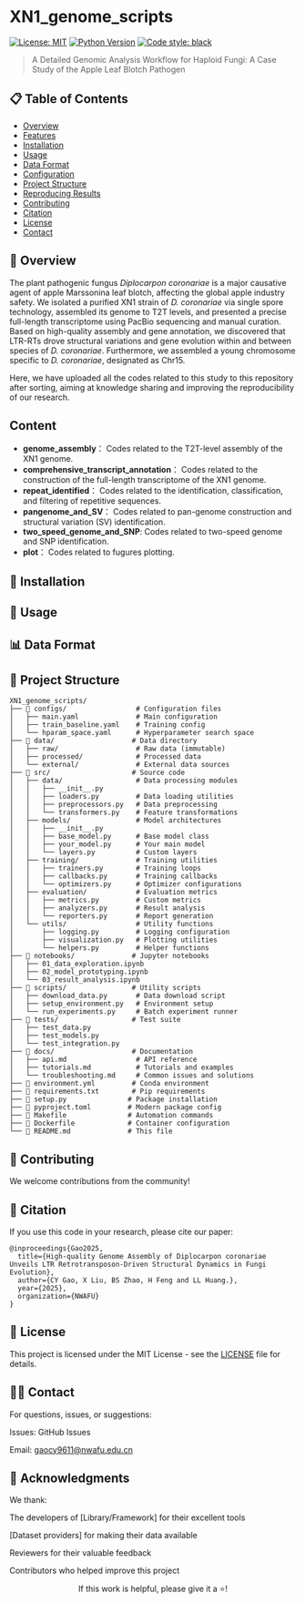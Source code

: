 # XN1_genome_scripts

[![License: MIT](https://img.shields.io/badge/License-MIT-yellow.svg)](https://opensource.org/licenses/MIT)
[![Python Version](https://img.shields.io/badge/python-3.8%2B-blue)](https://www.python.org/downloads/)
[![Code style: black](https://img.shields.io/badge/code%20style-black-000000.svg)](https://github.com/psf/black)

> A Detailed Genomic Analysis Workflow for Haploid Fungi: A Case Study of the Apple Leaf Blotch Pathogen

## 📋 Table of Contents

- [Overview](#Overview)
- [Features](#features)
- [Installation](#installation)
- [Usage](https://github.com/GaoChengyu/XN1_genome_scripts/blob/main/README.md#-usage)
- [Data Format](#data-format)
- [Configuration](#configuration)
- [Project Structure](#project-structure)
- [Reproducing Results](#reproducing-results)
- [Contributing](#contributing)
- [Citation](#citation)
- [License](#license)
- [Contact](#contact)

## 🎯 Overview
The plant pathogenic fungus *Diplocarpon coronariae* is a major causative agent of apple Marssonina leaf blotch, affecting the global apple industry safety. We isolated a purified XN1 strain of *D. coronariae* via single spore technology, assembled its genome to T2T levels, and presented a precise full-length transcriptome using PacBio sequencing and manual curation. Based on high-quality assembly and gene annotation, we discovered that LTR-RTs drove structural variations and gene evolution within and between species of *D. coronariae*. Furthermore, we assembled a young chromosome specific to *D. coronariae*, designated as Chr15.

Here, we have uploaded all the codes related to this study to this repository after sorting, aiming at knowledge sharing and improving the reproducibility of our research.

## Content
- **genome_assembly**： Codes related to the T2T-level assembly of the XN1 genome.
- **comprehensive_transcript_annotation**： Codes related to the construction of the full-length transcriptome of the XN1 genome.
- **repeat_identified**： Codes related to the identification, classification, and filtering of repetitive sequences.
- **pangenome_and_SV**： Codes related to pan-genome construction and structural variation (SV) identification.
- **two_speed_genome_and_SNP**:  Codes related to two-speed genome and SNP identification.
- **plot**： Codes related to fugures plotting.

## 🚀 Installation

## 📖 Usage

## 📊 Data Format

## 📁 Project Structure

```{}
XN1_genome_scripts/
├── 📁 configs/                 # Configuration files
│   ├── main.yaml              # Main configuration
│   ├── train_baseline.yaml    # Training config
│   └── hparam_space.yaml      # Hyperparameter search space
├── 📁 data/                   # Data directory
│   ├── raw/                   # Raw data (immutable)
│   ├── processed/             # Processed data
│   └── external/              # External data sources
├── 📁 src/                    # Source code
│   ├── data/                  # Data processing modules
│   │   ├── __init__.py
│   │   ├── loaders.py         # Data loading utilities
│   │   ├── preprocessors.py   # Data preprocessing
│   │   └── transformers.py    # Feature transformations
│   ├── models/                # Model architectures
│   │   ├── __init__.py
│   │   ├── base_model.py      # Base model class
│   │   ├── your_model.py      # Your main model
│   │   └── layers.py          # Custom layers
│   ├── training/              # Training utilities
│   │   ├── trainers.py        # Training loops
│   │   ├── callbacks.py       # Training callbacks
│   │   └── optimizers.py      # Optimizer configurations
│   ├── evaluation/            # Evaluation metrics
│   │   ├── metrics.py         # Custom metrics
│   │   ├── analyzers.py       # Result analysis
│   │   └── reporters.py       # Report generation
│   └── utils/                 # Utility functions
│       ├── logging.py         # Logging configuration
│       ├── visualization.py   # Plotting utilities
│       └── helpers.py         # Helper functions
├── 📁 notebooks/              # Jupyter notebooks
│   ├── 01_data_exploration.ipynb
│   ├── 02_model_prototyping.ipynb
│   └── 03_result_analysis.ipynb
├── 📁 scripts/                # Utility scripts
│   ├── download_data.py       # Data download script
│   ├── setup_environment.py   # Environment setup
│   └── run_experiments.py     # Batch experiment runner
├── 📁 tests/                  # Test suite
│   ├── test_data.py
│   ├── test_models.py
│   └── test_integration.py
├── 📁 docs/                   # Documentation
│   ├── api.md                 # API reference
│   ├── tutorials.md           # Tutorials and examples
│   └── troubleshooting.md     # Common issues and solutions
├── 📄 environment.yml         # Conda environment
├── 📄 requirements.txt        # Pip requirements
├── 📄 setup.py               # Package installation
├── 📄 pyproject.toml         # Modern package config
├── 📄 Makefile               # Automation commands
├── 📄 Dockerfile             # Container configuration
└── 📄 README.md              # This file
```

## 🤝 Contributing
We welcome contributions from the community! 

## 📝 Citation
If you use this code in your research, please cite our paper:

```{bibtex}
@inproceedings{Gao2025,
  title={High-quality Genome Assembly of Diplocarpon coronariae Unveils LTR Retrotransposon-Driven Structural Dynamics in Fungi Evolution},
  author={CY Gao, X Liu, BS Zhao, H Feng and LL Huang.},
  year={2025},
  organization={NWAFU}
}
```

## 📄 License
This project is licensed under the MIT License - see the [LICENSE](https://github.com/GaoChengyu/XN1_genome_scripts/blob/main/LICENSE) file for details.

## 🙋‍♂️ Contact
For questions, issues, or suggestions:

Issues: GitHub Issues

Email: gaocy9611@nwafu.edu.cn


## 🙏 Acknowledgments
We thank:

The developers of [Library/Framework] for their excellent tools

[Dataset providers] for making their data available

Reviewers for their valuable feedback

Contributors who helped improve this project



<div align="center">
If this work is helpful, please give it a ⭐!

</div> 
